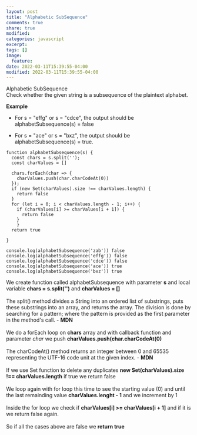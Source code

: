 ```yaml
---
layout: post
title: "Alphabetic SubSequence"
comments: true
share: true
modified:
categories: javascript
excerpt:
tags: []
image:
  feature:
date: 2022-03-11T15:39:55-04:00
modified: 2022-03-11T15:39:55-04:00
---
```


Alphabetic SubSequence
<br>
Check whether the given string is a subsequence of the plaintext alphabet.


**Example**<br>

- For s = "effg" or s = "cdce", the output should be<br>
alphabetSubsequence(s) = false<br>

- For s = "ace" or s = "bxz", the output should be<br>
alphabetSubsequence(s) = true.<br>




~~~
function alphabetSubsequence(s) {
  const chars = s.split('');
  const charValues = []

  chars.forEach(char => {
    charValues.push(char.charCodeAt(0))
  });
  if (new Set(charValues).size !== charValues.length) {
    return false
  }
  for (let i = 0; i < charValues.length - 1; i++) {
    if (charValues[i] >= charValues[i + 1]) {
      return false
    }
    }
  return true

}

console.log(alphabetSubsequence('zab')) false 
console.log(alphabetSubsequence('effg')) false 
console.log(alphabetSubsequence('cdce')) false
console.log(alphabetSubsequence('ace')) true
console.log(alphabetSubsequence('bxz')) true

~~~



We create function called alphabetSubsequence with parameter **s** and local variable **chars = s.split('')**  and **charValues = []**<br><br>
The split() method divides a String into an ordered list of substrings, puts these substrings into an array, and returns the array. The division is done by searching for a pattern; where the pattern is provided as the first parameter in the method's call. - **MDN**
<br><br>
We do a forEach loop on **chars** array  and with callback function and parameter *char* we push **charValues.push(char.charCodeAt(0)**
<br><br>
The charCodeAt() method returns an integer between 0 and 65535 representing the UTF-16 code unit at the given index. - **MDN**
<br><br>
If we use Set function to delete any duplicates **new Set(charValues).size !== charValues.length** if true we return false
<br><br>
We loop again with for loop this time to see the starting value (0) and until the last remainding value **charValues.lenght - 1** and we increment by 1
<br><br>
Inside the for loop we check if **charValues[i] >= charValues[i + 1]** and if it is we return false again. 
<br><br>
So if all the cases above are false we **return true**